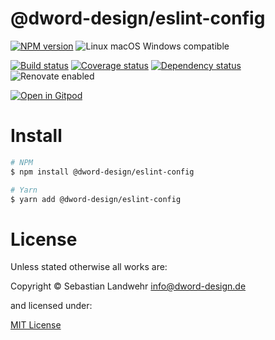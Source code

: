 <!-- TITLE/ -->
# @dword-design/eslint-config
<!-- /TITLE -->

<!-- BADGES/ -->
[![NPM version](https://img.shields.io/npm/v/@dword-design/eslint-config.svg)](https://npmjs.org/package/@dword-design/eslint-config)
![Linux macOS Windows compatible](https://img.shields.io/badge/os-linux%20%7C%C2%A0macos%20%7C%C2%A0windows-blue)

[![Build status](https://img.shields.io/github/workflow/status/dword-design/eslint-config/build)](https://github.com/dword-design/eslint-config/actions)
[![Coverage status](https://img.shields.io/coveralls/dword-design/eslint-config)](https://coveralls.io/github/dword-design/eslint-config)
[![Dependency status](https://img.shields.io/david/dword-design/eslint-config)](https://david-dm.org/dword-design/eslint-config)
![Renovate enabled](https://img.shields.io/badge/renovate-enabled-brightgreen)

[![Open in Gitpod](https://gitpod.io/button/open-in-gitpod.svg)](https://gitpod.io/#https://github.com/dword-design/eslint-config)
<!-- /BADGES -->

<!-- DESCRIPTION/ -->

<!-- /DESCRIPTION -->

<!-- INSTALL/ -->
# Install

```bash
# NPM
$ npm install @dword-design/eslint-config

# Yarn
$ yarn add @dword-design/eslint-config
```
<!-- /INSTALL -->

<!-- LICENSE/ -->
# License

Unless stated otherwise all works are:

Copyright &copy; Sebastian Landwehr <info@dword-design.de>

and licensed under:

[MIT License](https://opensource.org/licenses/MIT)
<!-- /LICENSE -->

